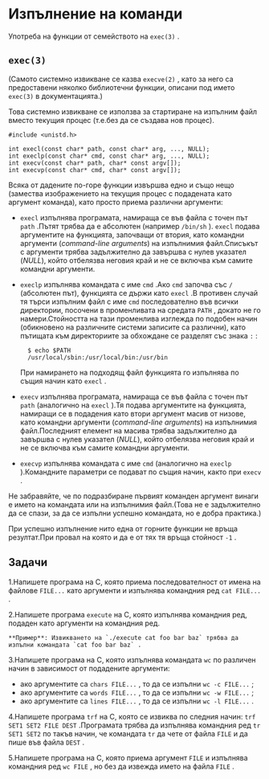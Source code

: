 # Изпълнение на команди

Употреба на функции от семейството на `exec(3)` .

## `exec(3)` 

(Самото системно извикване се казва `execve(2)` , като за него са предоставени няколко библиотечни функции, описани под името `exec(3)` в документацията.)

Това системно извикване се използва за стартиране на изпълним файл вместо текущия процес (т.е.без да се създава нов процес).

    #include <unistd.h>

    int execl(const char* path, const char* arg, ..., NULL);
    int execlp(const char* cmd, const char* arg, ..., NULL);
    int execv(const char* path, char* const argv[]);
    int execvp(const char* cmd, char* const argv[]);

Всяка от дадените по-горе функции извършва едно и също нещо (замества изображението на текущия процес с подадената като аргумент команда), като просто приема различни аргументи:

* `execl` изпълнява програмата, намираща се във файла с точен път `path` .Пътят трябва да е абсолютен (например `/bin/sh` ). `execl` подава аргументите на функцията, започващи от втория, като командни аргументи (*command-line arguments*) на изпълнимия файл.Списъкът с аргументи трябва задължително да завършва с нулев указател (*NULL*), който отбелязва неговия край и не се включва към самите командни аргументи.

* `execlp` изпълнява командата с име `cmd` .Ако `cmd` започва със `/` (абсолютен път), функцията се държи като `execl` .В противен случай тя търси изпълним файл с име `cmd` последователно във всички директории, посочени в променливата на средата `PATH` , докато не го намери.Стойността на тази променлива изглежда по подобен начин (обикновено на различните системи записите са различни), като пътищата към директориите за обхождане се разделят със знака `:` :

        $ echo $PATH
        /usr/local/sbin:/usr/local/bin:/usr/bin

    При намирането на подходящ файл функцията го изпълнява по същия начин като `execl` .

* `execv` изпълнява програмата, намираща се във файла с точен път `path` (аналогично на `execl` ).Тя подава аргументите на функцията, намиращи се в подадения като втори аргумент масив от низове, като командни аргументи (*command-line arguments*) на изпълнимия файл.Последният елемент на масива трябва задължително да завършва с нулев указател (*NULL*), който отбелязва неговия край и не се включва към самите командни аргументи.

* `execvp` изпълнява командата с име `cmd` (аналогично на `execlp` ).Командните параметри се подават по същия начин, както при `execv` .

Не забравяйте, че по подразбиране първият команден аргумент винаги е името на командата или на изпълнимия файл.(Това не е задължително да се спази, за да се изпълни успешно командата, но е добра практика.)

При успешно изпълнение нито една от горните функции не връща резултат.При провал на която и да е от тях тя връща стойност `-1` .

## Задачи

1.Напишете програма на C, която приема последователност от имена на файлове `FILE...` като аргументи и изпълнява командния ред `cat FILE...` .

2.Напишете програма `execute` на C, която изпълнява командния ред, подаден като аргументи на командния ред.

    **Пример**: Извикването на `./execute cat foo bar baz` трябва да изпълни командата `cat foo bar baz` .

3.Напишете програма на C, която изпълнява командата `wc` по различен начин в зависимост от подадените аргументи:

   * ако аргументите са `chars FILE...` , то да се изпълни `wc -c FILE...` ; 
   * ако аргументите са `words FILE...` , то да се изпълни `wc -w FILE...` ; 
   * ако аргументите са `lines FILE...` , то да се изпълни `wc -l FILE...` .

4.Напишете програма `trf` на C, която се извиква по следния начин: `trf SET1 SET2 FILE DEST` .Програмата трябва да изпълнява командния ред `tr SET1 SET2` по такъв начин, че командата `tr` да чете от файла `FILE` и да пише във файла `DEST` .

5.Напишете програма на C, която приема аргумент `FILE` и изпълнява командния ред `wc FILE` , но без да извежда името на файла `FILE` .

